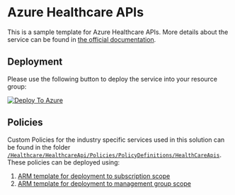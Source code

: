 # Azure Healthcare APIs

This is a sample template for Azure Healthcare APIs. More details about the service can be found in [the official documentation](https://docs.microsoft.com/en-us/azure/healthcare-apis/).

## Deployment

Please use the following button to deploy the service into your resource group:

[![Deploy To Azure](https://aka.ms/deploytoazurebutton)](#TODO)

## Policies

Custom Policies for the industry specific services used in this solution can be found in the folder [`/Healthcare/HealthcareApi/Policies/PolicyDefinitions/HealthCareApis`](/Healthcare/HealthcareApi/Policies/PolicyDefinitions/HealthCareApis). These policies can be deployed using:

1. [ARM template for deployment to subscription scope](/Healthcare/HealthcareApi/Policies/PolicyDefinitions/deploy.policyDefinition.sub.json)
2. [ARM template for deployment to management group scope](/Healthcare/HealthcareApi/Policies/PolicyDefinitions/deploy.policyDefinition.mg.json)
